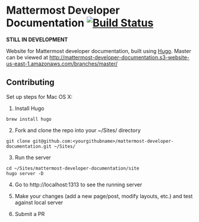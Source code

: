 # Mattermost Developer Documentation [![Build Status](https://travis-ci.org/mattermost/mattermost-developer-documentation.svg?branch=master)](https://travis-ci.org/mattermost/mattermost-developer-documentation)

**STILL IN DEVELOPMENT**

Website for Mattermost developer documentation, built using [Hugo](https://gohugo.io/). Master can be viewed at http://mattermost-developer-documentation.s3-website-us-east-1.amazonaws.com/branches/master/

## Contributing

Set up steps for Mac OS X:

1. Install Hugo
```
brew install hugo
```

2. Fork and clone the repo into your ~/Sites/ directory
```
git clone git@github.com:<yourgithubname>/mattermost-developer-documentation.git ~/Sites/
```

3. Run the server
```
cd ~/Sites/mattermost-developer-documentation/site
hugo server -D
```

4. Go to http://localhost:1313 to see the running server

5. Make your changes (add a new page/post, modify layouts, etc.) and test against local server

6. Submit a PR
